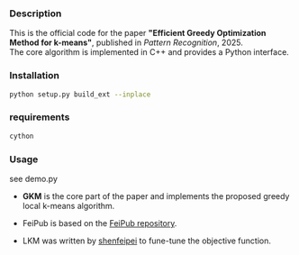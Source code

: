 ### Description
This is the official code for the paper **"Efficient Greedy Optimization Method for k-means"**, published in *Pattern Recognition*, 2025.  
The core algorithm is implemented in C++ and provides a Python interface.

### Installation
```bash
python setup.py build_ext --inplace
```

### requirements
```bash
cython
```

### Usage
see demo.py



+ **GKM** is the core part of the paper and implements the proposed greedy local k-means algorithm.

+ FeiPub is based on the [FeiPub repository](https://github.com/ShenfeiPei/FeiPub).

+ LKM was written by [shenfeipei](https://github.com/ShenfeiPei) to fune-tune the objective function.